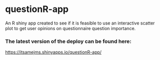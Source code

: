 # questionR-app
An R shiny app created to see if it is feasible to use an interactive scatter plot to get user opinions on questionnaire question importance.

### The latest version of the deploy can be found here:

https://itsamejms.shinyapps.io/questionR-app/
